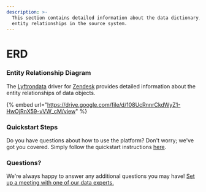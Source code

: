 ```yaml
---
description: >-
  This section contains detailed information about the data dictionary, and
  entity relationships in the source system.
---
```


# ERD

### Entity Relationship Diagram

The [Lyftrondata](https://www.lyftrondata.com/) driver for [Zendesk](https://www.lyftrondata.com/integration/business-analytics/zendesk//) provides detailed information about the entity relationships of data objects.

{% embed url="https://drive.google.com/file/d/108UcRnnrCkdWyZ1-HwOjRnX59-vVW_cM/view" %}
### Quickstart Steps

Do you have questions about how to use the platform? Don't worry; we've got you covered. Simply follow the quickstart instructions [here](../../../../quickstart-steps.md).

### Questions? <a href="#questions" id="questions"></a>

We're always happy to answer any additional questions you may have! [Set up a meeting with one of our data experts.](https://www.lyftrondata.com/book-a-meeting/)

